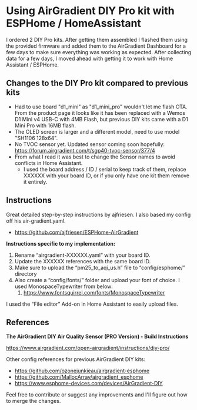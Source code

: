 # Using AirGradient DIY Pro kit with ESPHome / HomeAssistant

I ordered 2 DIY Pro kits. After getting them assembled I flashed them using the provided firmware and added them to the AirGradient Dashboard for a few days to make sure everything was working as expected. After collecting data for a few days, I moved ahead with getting it to work with Home Assistant / ESPHome.


## Changes to the DIY Pro kit compared to previous kits

- Had to use board "d1_mini" as "d1_mini_pro" wouldn't let me flash OTA. From the product page it looks like it has been replaced with a Wemos D1 Mini v4 USB-C with 4MB Flash, but previous DIY kits came with a D1 Mini Pro with 16MB flash. 
- The OLED screen is larger and a different model, need to use model "SH1106 128x64". 
- No TVOC sensor yet. Updated sensor coming soon hopefully: https://forum.airgradient.com/t/sgp40-tvoc-sensor/377/4
- From what I read it was best to change the Sensor names to avoid conflicts in Home Assistant. 
  - I used the board address / ID / serial to keep track of them, replace XXXXXX with your board ID, or if you only have one kit them remove it entirely. 


## Instructions

Great detailed step-by-step instructions by ajfriesen.  I also based my config off his air-gradient.yaml. 
- https://github.com/ajfriesen/ESPHome-AirGradient

**Instructions specific to my implementation:** 
1. Rename “airgradient-XXXXXX.yaml” with your board ID.
2. Update the XXXXXX references with the same board ID.
3. Make sure to upload the “pm25_to_aqi_us.h” file to “config/esphome/” directory
4. Also create a “config/fonts/” folder and upload your font of choice. I used MonospaceTypewriter from below: 
   1. https://www.fontsquirrel.com/fonts/MonospaceTypewriter

I used the “File editor” Add-on in Home Assistant to easily upload files.


## References

**The AirGradient DIY Air Quality Sensor (PRO Version) - Build Instructions**

https://www.airgradient.com/open-airgradient/instructions/diy-pro/

Other config references for previous AirGradient DIY kits:
- https://github.com/ozonejunkieau/airgradient-esphome
- https://github.com/MallocArray/airgradient_esphome
- https://www.esphome-devices.com/devices/AirGradient-DIY


Feel free to contribute or suggest any improvements and I'll figure out how to merge the changes. 
